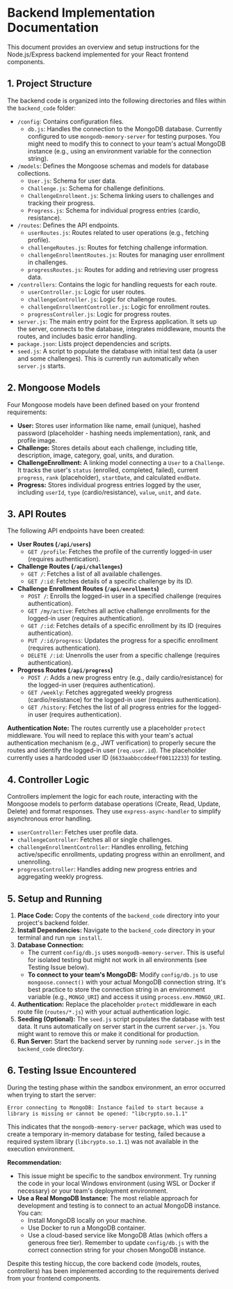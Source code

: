 # Backend Implementation Documentation

This document provides an overview and setup instructions for the Node.js/Express backend implemented for your React frontend components.

## 1. Project Structure

The backend code is organized into the following directories and files within the `backend_code` folder:

*   `/config`: Contains configuration files.
    *   `db.js`: Handles the connection to the MongoDB database. Currently configured to use `mongodb-memory-server` for testing purposes. You might need to modify this to connect to your team's actual MongoDB instance (e.g., using an environment variable for the connection string).
*   `/models`: Defines the Mongoose schemas and models for database collections.
    *   `User.js`: Schema for user data.
    *   `Challenge.js`: Schema for challenge definitions.
    *   `ChallengeEnrollment.js`: Schema linking users to challenges and tracking their progress.
    *   `Progress.js`: Schema for individual progress entries (cardio, resistance).
*   `/routes`: Defines the API endpoints.
    *   `userRoutes.js`: Routes related to user operations (e.g., fetching profile).
    *   `challengeRoutes.js`: Routes for fetching challenge information.
    *   `challengeEnrollmentRoutes.js`: Routes for managing user enrollment in challenges.
    *   `progressRoutes.js`: Routes for adding and retrieving user progress data.
*   `/controllers`: Contains the logic for handling requests for each route.
    *   `userController.js`: Logic for user routes.
    *   `challengeController.js`: Logic for challenge routes.
    *   `challengeEnrollmentController.js`: Logic for enrollment routes.
    *   `progressController.js`: Logic for progress routes.
*   `server.js`: The main entry point for the Express application. It sets up the server, connects to the database, integrates middleware, mounts the routes, and includes basic error handling.
*   `package.json`: Lists project dependencies and scripts.
*   `seed.js`: A script to populate the database with initial test data (a user and some challenges). This is currently run automatically when `server.js` starts.

## 2. Mongoose Models

Four Mongoose models have been defined based on your frontend requirements:

*   **User:** Stores user information like name, email (unique), hashed password (placeholder - hashing needs implementation), rank, and profile image.
*   **Challenge:** Stores details about each challenge, including title, description, image, category, goal, units, and duration.
*   **ChallengeEnrollment:** A linking model connecting a `User` to a `Challenge`. It tracks the user's `status` (enrolled, completed, failed), current `progress`, `rank` (placeholder), `startDate`, and calculated `endDate`.
*   **Progress:** Stores individual progress entries logged by the user, including `userId`, `type` (cardio/resistance), `value`, `unit`, and `date`.

## 3. API Routes

The following API endpoints have been created:

*   **User Routes (`/api/users`)**
    *   `GET /profile`: Fetches the profile of the currently logged-in user (requires authentication).
*   **Challenge Routes (`/api/challenges`)**
    *   `GET /`: Fetches a list of all available challenges.
    *   `GET /:id`: Fetches details of a specific challenge by its ID.
*   **Challenge Enrollment Routes (`/api/enrollments`)**
    *   `POST /`: Enrolls the logged-in user in a specified challenge (requires authentication).
    *   `GET /my/active`: Fetches all active challenge enrollments for the logged-in user (requires authentication).
    *   `GET /:id`: Fetches details of a specific enrollment by its ID (requires authentication).
    *   `PUT /:id/progress`: Updates the progress for a specific enrollment (requires authentication).
    *   `DELETE /:id`: Unenrolls the user from a specific challenge (requires authentication).
*   **Progress Routes (`/api/progress`)**
    *   `POST /`: Adds a new progress entry (e.g., daily cardio/resistance) for the logged-in user (requires authentication).
    *   `GET /weekly`: Fetches aggregated weekly progress (cardio/resistance) for the logged-in user (requires authentication).
    *   `GET /history`: Fetches the list of all progress entries for the logged-in user (requires authentication).

**Authentication Note:** The routes currently use a placeholder `protect` middleware. You will need to replace this with your team's actual authentication mechanism (e.g., JWT verification) to properly secure the routes and identify the logged-in user (`req.user.id`). The placeholder currently uses a hardcoded user ID (`6633aabbccddeeff00112233`) for testing.

## 4. Controller Logic

Controllers implement the logic for each route, interacting with the Mongoose models to perform database operations (Create, Read, Update, Delete) and format responses. They use `express-async-handler` to simplify asynchronous error handling.

*   `userController`: Fetches user profile data.
*   `challengeController`: Fetches all or single challenges.
*   `challengeEnrollmentController`: Handles enrolling, fetching active/specific enrollments, updating progress within an enrollment, and unenrolling.
*   `progressController`: Handles adding new progress entries and aggregating weekly progress.

## 5. Setup and Running

1.  **Place Code:** Copy the contents of the `backend_code` directory into your project's backend folder.
2.  **Install Dependencies:** Navigate to the `backend_code` directory in your terminal and run `npm install`.
3.  **Database Connection:**
    *   The current `config/db.js` uses `mongodb-memory-server`. This is useful for isolated testing but might not work in all environments (see Testing Issue below).
    *   **To connect to your team's MongoDB:** Modify `config/db.js` to use `mongoose.connect()` with your actual MongoDB connection string. It's best practice to store the connection string in an environment variable (e.g., `MONGO_URI`) and access it using `process.env.MONGO_URI`.
4.  **Authentication:** Replace the placeholder `protect` middleware in each route file (`routes/*.js`) with your actual authentication logic.
5.  **Seeding (Optional):** The `seed.js` script populates the database with test data. It runs automatically on server start in the current `server.js`. You might want to remove this or make it conditional for production.
6.  **Run Server:** Start the backend server by running `node server.js` in the `backend_code` directory.

## 6. Testing Issue Encountered

During the testing phase within the sandbox environment, an error occurred when trying to start the server:

```
Error connecting to MongoDB: Instance failed to start because a library is missing or cannot be opened: "libcrypto.so.1.1"
```

This indicates that the `mongodb-memory-server` package, which was used to create a temporary in-memory database for testing, failed because a required system library (`libcrypto.so.1.1`) was not available in the execution environment.

**Recommendation:**
*   This issue might be specific to the sandbox environment. Try running the code in your local Windows environment (using WSL or Docker if necessary) or your team's deployment environment.
*   **Use a Real MongoDB Instance:** The most reliable approach for development and testing is to connect to an actual MongoDB instance. You can:
    *   Install MongoDB locally on your machine.
    *   Use Docker to run a MongoDB container.
    *   Use a cloud-based service like MongoDB Atlas (which offers a generous free tier).
    Remember to update `config/db.js` with the correct connection string for your chosen MongoDB instance.

Despite this testing hiccup, the core backend code (models, routes, controllers) has been implemented according to the requirements derived from your frontend components.
